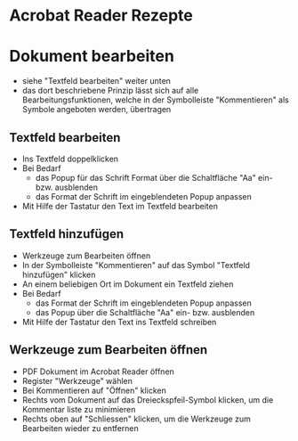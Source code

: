 # Acrobat Reader Rezepte
# Dokument bearbeiten
* siehe "Textfeld bearbeiten" weiter unten
* das dort beschriebene Prinzip lässt sich auf alle Bearbeitungsfunktionen, welche in der Symbolleiste "Kommentieren" als Symbole angeboten werden, übertragen

## Textfeld bearbeiten
* Ins Textfeld doppelklicken
* Bei Bedarf 
  * das Popup für das Schrift Format über die Schaltfläche "Aa" ein- bzw. ausblenden
  * das Format der Schrift im eingeblendeten Popup anpassen
* Mit Hilfe der Tastatur den Text im Textfeld bearbeiten

## Textfeld hinzufügen
* Werkzeuge zum Bearbeiten öffnen
* In der Symbolleiste "Kommentieren" auf das Symbol "Textfeld hinzufügen" klicken
* An einem beliebigen Ort im Dokument ein Textfeld ziehen
* Bei Bedarf 
  * das Format der Schrift im eingeblendeten Popup anpassen
  * das Popup über die Schaltfläche "Aa" ein- bzw. ausblenden
* Mit Hilfe der Tastatur den Text ins Textfeld schreiben

## Werkzeuge zum Bearbeiten öffnen
* PDF Dokument im Acrobat Reader öffnen
* Register "Werkzeuge" wählen
* Bei Kommentieren auf "Öffnen" klicken
* Rechts vom Dokument auf das Dreieckspfeil-Symbol klicken, um die Kommentar liste zu minimieren
* Rechts oben auf "Schliessen" klicken, um die Werkzeuge zum Bearbeiten wieder zu entfernen
